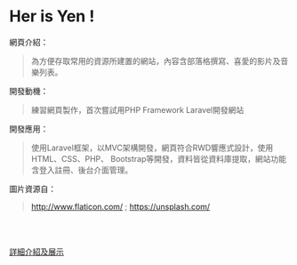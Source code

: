 # Her is Yen !

 網頁介紹：
> 為方便存取常用的資源所建置的網站，內容含部落格撰寫、喜愛的影片及音樂列表。

開發動機：
>練習網頁製作，首次嘗試用PHP Framework Laravel開發網站

開發應用：
>使用Laravel框架，以MVC架構開發，網頁符合RWD響應式設計，使用HTML、CSS、PHP、 Bootstrap等開發，資料皆從資料庫提取，網站功能含登入註冊、後台介面管理。
     

圖片資源自：
>http://www.flaticon.com/ ; https://unsplash.com/
  
<br>  
<br>

[詳細介紹及展示](https://github.com/wai-imyen/Mini-Blog/blob/master/HereIsYen%20%E7%B6%B2%E7%AB%99%E5%B1%95%E7%A4%BA%E5%8F%8A%E4%BB%8B%E7%B4%B9.pdf)
  
